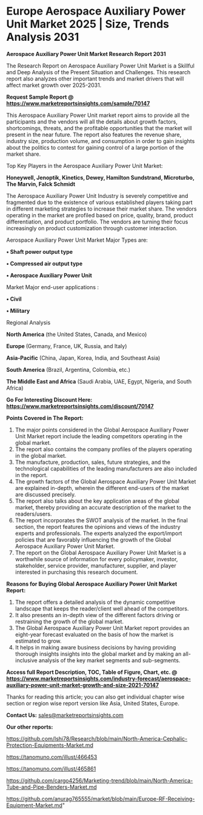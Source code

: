 # Europe Aerospace Auxiliary Power Unit Market 2025 | Size, Trends Analysis 2031

<strong>Aerospace Auxiliary Power Unit Market Research Report 2031</strong>

The Research Report on Aerospace Auxiliary Power Unit Market is a Skillful and Deep Analysis of the Present Situation and Challenges. This research report also analyzes other important trends and market drivers that will affect market growth over 2025-2031.

<strong>Request Sample Report @ <a href=https://www.marketreportsinsights.com/sample/70147>https://www.marketreportsinsights.com/sample/70147</a></strong>

This Aerospace Auxiliary Power Unit market report aims to provide all the participants and the vendors will all the details about growth factors, shortcomings, threats, and the profitable opportunities that the market will present in the near future. The report also features the revenue share, industry size, production volume, and consumption in order to gain insights about the politics to contest for gaining control of a large portion of the market share.

Top Key Players in the Aerospace Auxiliary Power Unit Market:

<strong>Honeywell, Jenoptik, Kinetics, Dewey, Hamilton Sundstrand, Microturbo, The Marvin, Falck Schmidt</strong>

The Aerospace Auxiliary Power Unit Industry is severely competitive and fragmented due to the existence of various established players taking part in different marketing strategies to increase their market share. The vendors operating in the market are profiled based on price, quality, brand, product differentiation, and product portfolio. The vendors are turning their focus increasingly on product customization through customer interaction.

Aerospace Auxiliary Power Unit Market Major Types are:

<strong>• Shaft power output type

• Compressed air output type

• Aerospace Auxiliary Power Unit</strong>

Market Major end-user applications :

<strong>• Civil

• Military</strong>

Regional Analysis

</u><strong><b>North America</b></strong> (the United States, Canada, and Mexico)

<strong><b>Europe </b></strong>(Germany, France, UK, Russia, and Italy)

<strong><b>Asia-Pacific</b></strong> (China, Japan, Korea, India, and Southeast Asia)

<strong><b>South America</b></strong> (Brazil, Argentina, Colombia, etc.)

<strong><b>The Middle East and Africa</b></strong> (Saudi Arabia, UAE, Egypt, Nigeria, and South Africa)

<strong>Go For Interesting Discount Here: <a href=https://www.marketreportsinsights.com/discount/70147>https://www.marketreportsinsights.com/discount/70147</a></strong>

<strong>Points Covered in The Report:</strong>
<ol>
  <li>The major points considered in the Global Aerospace Auxiliary Power Unit Market report include the leading competitors operating in the global market.</li>
  <li>The report also contains the company profiles of the players operating in the global market.</li>
  <li>The manufacture, production, sales, future strategies, and the technological capabilities of the leading manufacturers are also included in the report.</li>
  <li>The growth factors of the Global Aerospace Auxiliary Power Unit Market are explained in-depth, wherein the different end-users of the market are discussed precisely.</li>
  <li>The report also talks about the key application areas of the global market, thereby providing an accurate description of the market to the readers/users.</li>
  <li>The report incorporates the SWOT analysis of the market. In the final section, the report features the opinions and views of the industry experts and professionals. The experts analyzed the export/import policies that are favorably influencing the growth of the Global Aerospace Auxiliary Power Unit Market.</li>
  <li>The report on the Global Aerospace Auxiliary Power Unit Market is a worthwhile source of information for every policymaker, investor, stakeholder, service provider, manufacturer, supplier, and player interested in purchasing this research document.</li>
</ol>
<strong>Reasons for Buying Global Aerospace Auxiliary Power Unit Market Report:</strong>

<ol>
  <li>The report offers a detailed analysis of the dynamic competitive landscape that keeps the reader/client well ahead of the competitors.</li>
  <li>It also presents an in-depth view of the different factors driving or restraining the growth of the global market.</li>
  <li>The Global Aerospace Auxiliary Power Unit Market report provides an eight-year forecast evaluated on the basis of how the market is estimated to grow.</li>
  <li>It helps in making aware business decisions by having providing thorough insights insights into the global market and by making an all-inclusive analysis of the key market segments and sub-segments.</li>
</ol>
<strong>Access full Report Description, TOC, Table of Figure, Chart, etc. @ <a href=https://www.marketreportsinsights.com/industry-forecast/aerospace-auxiliary-power-unit-market-growth-and-size-2021-70147>https://www.marketreportsinsights.com/industry-forecast/aerospace-auxiliary-power-unit-market-growth-and-size-2021-70147</a></strong>


Thanks for reading this article; you can also get individual chapter wise section or region wise report version like Asia, United States, Europe.

<strong>Contact Us:</strong>
sales@marketreportsinsights.com

<strong>Our other reports:</strong>

<a href=https://github.com/Ishi78/Research/blob/main/North-America-Cephalic-Protection-Equipments-Market.md>https://github.com/Ishi78/Research/blob/main/North-America-Cephalic-Protection-Equipments-Market.md</a>

<a href=https://tanomuno.com/illust/466453>https://tanomuno.com/illust/466453</a>

<a href=https://tanomuno.com/illust/465861>https://tanomuno.com/illust/465861</a>

<a href=https://github.com/cargo4256/Marketing-trend/blob/main/North-America-Tube-and-Pipe-Benders-Market.md>https://github.com/cargo4256/Marketing-trend/blob/main/North-America-Tube-and-Pipe-Benders-Market.md</a>

<a href=https://github.com/anurag765555/market/blob/main/Europe-RF-Receiving-Equipment-Market.md>https://github.com/anurag765555/market/blob/main/Europe-RF-Receiving-Equipment-Market.md</a>"

